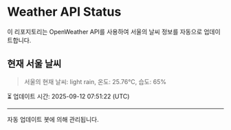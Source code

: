 
# Weather API Status

이 리포지토리는 OpenWeather API를 사용하여 서울의 날씨 정보를 자동으로 업데이트합니다.

## 현재 서울 날씨
> 서울의 현재 날씨: light rain, 온도: 25.76°C, 습도: 65%

⏳ 업데이트 시간: 2025-09-12 07:51:22 (UTC)

---
자동 업데이트 봇에 의해 관리됩니다.
